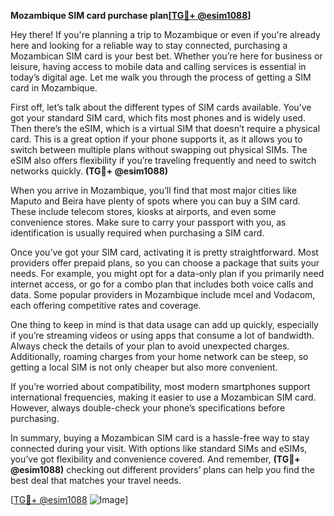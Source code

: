 **Mozambique SIM card purchase plan[[TG💪+ @esim1088](https://t.me/s/esim1088)]**

Hey there! If you're planning a trip to Mozambique or even if you're already here and looking for a reliable way to stay connected, purchasing a Mozambican SIM card is your best bet. Whether you’re here for business or leisure, having access to mobile data and calling services is essential in today’s digital age. Let me walk you through the process of getting a SIM card in Mozambique.

First off, let’s talk about the different types of SIM cards available. You’ve got your standard SIM card, which fits most phones and is widely used. Then there’s the eSIM, which is a virtual SIM that doesn’t require a physical card. This is a great option if your phone supports it, as it allows you to switch between multiple plans without swapping out physical SIMs. The eSIM also offers flexibility if you’re traveling frequently and need to switch networks quickly. **(TG💪+ @esim1088)**

When you arrive in Mozambique, you’ll find that most major cities like Maputo and Beira have plenty of spots where you can buy a SIM card. These include telecom stores, kiosks at airports, and even some convenience stores. Make sure to carry your passport with you, as identification is usually required when purchasing a SIM card. 

Once you’ve got your SIM card, activating it is pretty straightforward. Most providers offer prepaid plans, so you can choose a package that suits your needs. For example, you might opt for a data-only plan if you primarily need internet access, or go for a combo plan that includes both voice calls and data. Some popular providers in Mozambique include mcel and Vodacom, each offering competitive rates and coverage.

One thing to keep in mind is that data usage can add up quickly, especially if you’re streaming videos or using apps that consume a lot of bandwidth. Always check the details of your plan to avoid unexpected charges. Additionally, roaming charges from your home network can be steep, so getting a local SIM is not only cheaper but also more convenient.

If you’re worried about compatibility, most modern smartphones support international frequencies, making it easier to use a Mozambican SIM card. However, always double-check your phone’s specifications before purchasing.

In summary, buying a Mozambican SIM card is a hassle-free way to stay connected during your visit. With options like standard SIMs and eSIMs, you’ve got flexibility and convenience covered. And remember, **(TG💪+ @esim1088)** checking out different providers’ plans can help you find the best deal that matches your travel needs.

[[TG💪+ @esim1088](https://t.me/s/esim1088) ![Image](https://i.postimg.cc/Y0z9fWf4/image.png)]